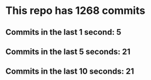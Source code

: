 # This repo has 1268 commits

## Commits in the last 1 second: 5
## Commits in the last 5 seconds: 21
## Commits in the last 10 seconds: 21
